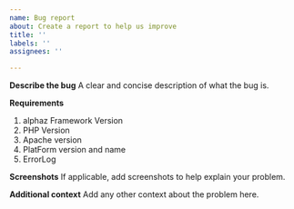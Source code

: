 ```yaml
---
name: Bug report
about: Create a report to help us improve
title: ''
labels: ''
assignees: ''

---
```


**Describe the bug**
A clear and concise description of what the bug is.

**Requirements**
1. alphaz Framework Version
2. PHP Version
3. Apache version
4. PlatForm version and name
5. ErrorLog

**Screenshots**
If applicable, add screenshots to help explain your problem.

**Additional context**
Add any other context about the problem here.
